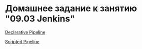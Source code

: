 # Домашнее задание к занятию "09.03 Jenkins"

 [Declarative Pipeline](https://github.com/F1oMaCTeP/vector-role1/blob/main/08-ansible-05-test/vector-role/Jenkinsfile)

  [Scripted Pipeline](https://github.com/F1oMaCTeP/roles/blob/main/ScriptedJenkinsfile)